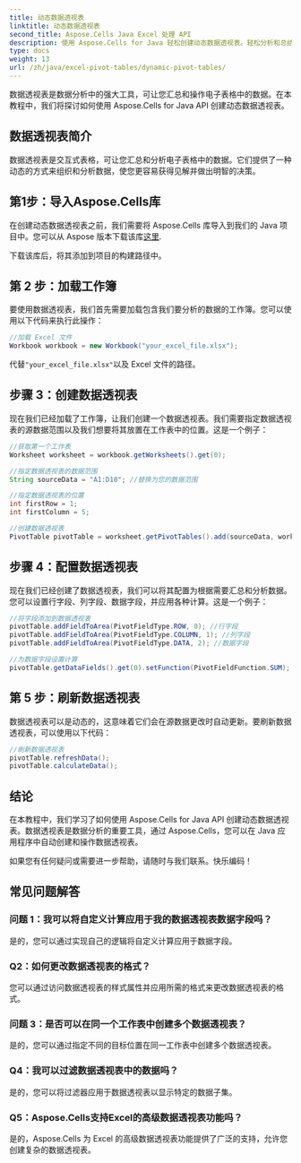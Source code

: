 ```yaml
---
title: 动态数据透视表
linktitle: 动态数据透视表
second_title: Aspose.Cells Java Excel 处理 API
description: 使用 Aspose.Cells for Java 轻松创建动态数据透视表。轻松分析和总结数据。提高您的数据分析能力。
type: docs
weight: 13
url: /zh/java/excel-pivot-tables/dynamic-pivot-tables/
---
```


数据透视表是数据分析中的强大工具，可让您汇总和操作电子表格中的数据。在本教程中，我们将探讨如何使用 Aspose.Cells for Java API 创建动态数据透视表。

## 数据透视表简介

数据透视表是交互式表格，可让您汇总和分析电子表格中的数据。它们提供了一种动态的方式来组织和分析数据，使您更容易获得见解并做出明智的决策。

## 第1步：导入Aspose.Cells库

在创建动态数据透视表之前，我们需要将 Aspose.Cells 库导入到我们的 Java 项目中。您可以从 Aspose 版本下载该库[这里](https://releases.aspose.com/cells/java/).

下载该库后，将其添加到项目的构建路径中。

## 第 2 步：加载工作簿

要使用数据透视表，我们首先需要加载包含我们要分析的数据的工作簿。您可以使用以下代码来执行此操作：

```java
//加载 Excel 文件
Workbook workbook = new Workbook("your_excel_file.xlsx");
```

代替`"your_excel_file.xlsx"`以及 Excel 文件的路径。

## 步骤 3：创建数据透视表

现在我们已经加载了工作簿，让我们创建一个数据透视表。我们需要指定数据透视表的源数据范围以及我们想要将其放置在工作表中的位置。这是一个例子：

```java
//获取第一个工作表
Worksheet worksheet = workbook.getWorksheets().get(0);

//指定数据透视表的数据范围
String sourceData = "A1:D10"; //替换为您的数据范围

//指定数据透视表的位置
int firstRow = 1;
int firstColumn = 5;

//创建数据透视表
PivotTable pivotTable = worksheet.getPivotTables().add(sourceData, worksheet.getCells().get(firstRow, firstColumn), "PivotTable1");
```

## 步骤 4：配置数据透视表

现在我们已经创建了数据透视表，我们可以将其配置为根据需要汇总和分析数据。您可以设置行字段、列字段、数据字段，并应用各种计算。这是一个例子：

```java
//将字段添加到数据透视表
pivotTable.addFieldToArea(PivotFieldType.ROW, 0); //行字段
pivotTable.addFieldToArea(PivotFieldType.COLUMN, 1); //列字段
pivotTable.addFieldToArea(PivotFieldType.DATA, 2); //数据字段

//为数据字段设置计算
pivotTable.getDataFields().get(0).setFunction(PivotFieldFunction.SUM);
```

## 第 5 步：刷新数据透视表

数据透视表可以是动态的，这意味着它们会在源数据更改时自动更新。要刷新数据透视表，可以使用以下代码：

```java
//刷新数据透视表
pivotTable.refreshData();
pivotTable.calculateData();
```

## 结论

在本教程中，我们学习了如何使用 Aspose.Cells for Java API 创建动态数据透视表。数据透视表是数据分析的重要工具，通过 Aspose.Cells，您可以在 Java 应用程序中自动创建和操作数据透视表。

如果您有任何疑问或需要进一步帮助，请随时与我们联系。快乐编码！

## 常见问题解答

### 问题 1：我可以将自定义计算应用于我的数据透视表数据字段吗？

是的，您可以通过实现自己的逻辑将自定义计算应用于数据字段。

### Q2：如何更改数据透视表的格式？

您可以通过访问数据透视表的样式属性并应用所需的格式来更改数据透视表的格式。

### 问题 3：是否可以在同一个工作表中创建多个数据透视表？

是的，您可以通过指定不同的目标位置在同一工作表中创建多个数据透视表。

### Q4：我可以过滤数据透视表中的数据吗？

是的，您可以将过滤器应用于数据透视表以显示特定的数据子集。

### Q5：Aspose.Cells支持Excel的高级数据透视表功能吗？

是的，Aspose.Cells 为 Excel 的高级数据透视表功能提供了广泛的支持，允许您创建复杂的数据透视表。